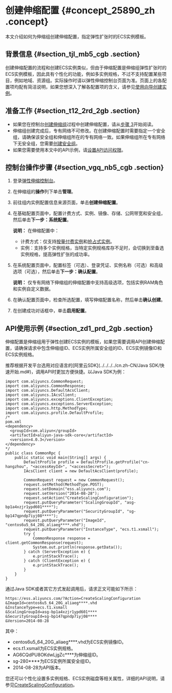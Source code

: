 # 创建伸缩配置 {#concept_25890_zh .concept}

本文介绍如何为伸缩组创建伸缩配置，指定弹性扩张时的ECS实例模板。

## 背景信息 {#section_tjl_mb5_cgb .section}

创建伸缩配置的流程和创建ECS实例类似，但由于伸缩配置是伸缩组弹性扩张时的ECS实例模板，因此具有个性化的功能，例如多实例规格，不过不支持配置某些项目，例如地域、资源组。实际操作时请以弹性伸缩控制台页面为准。页面上的各配置项均配有简洁说明，如果您想深入了解各配置项的含义，请参见[使用向导创建实例](../../../../cn.zh-CN/实例/创建实例/使用向导创建实例.md#)。

## 准备工作 {#section_t12_2rd_2gb .section}

-   如果您在控制台[创建伸缩组](cn.zh-CN/用户指南/实现自动伸缩/使用自定义伸缩配置创建伸缩组.md#)过程中创建伸缩配置，请从[步骤 3](cn.zh-CN/用户指南/管理伸缩组的实例模板配置/创建伸缩配置.md#image_d53_ttn_qfb)开始阅读。
-   伸缩组创建完成后，专有网络不可修改。在创建伸缩配置时需要指定一个安全组，请确保该安全组和伸缩组所在的专有网络一致。如果伸缩组所在专有网络下无安全组，您需要[创建安全组](../../../../cn.zh-CN/安全/安全组/创建安全组.md#)。
-   如果您需要使用本文中的API示例，请[设置API访问权限](../../../../cn.zh-CN/通用参考/创建AccessKey.md#)。

## 控制台操作步骤 {#section_vgq_nb5_cgb .section}

1.  登录[弹性伸缩控制台](https://essnew.console.aliyun.com)。
2.  在伸缩组的**操作**列下单击**管理**。
3.  前往组内实例配置信息来源页面，单击**创建伸缩配置**。
4.  在基础配置页面中，配置计费方式、实例、镜像、存储、公网带宽和安全组，然后单击**下一步：系统配置**。

    **说明：** 在伸缩配置中：

    -   计费方式：仅支持[按量付费实例](../../../../cn.zh-CN/产品定价/按量付费.md#)和[抢占式实例](../../../../cn.zh-CN/实例/选择实例购买方式/抢占式实例/什么是抢占式实例.md#)。
    -   实例：支持多个实例规格，当特定实例规格库存不足时，会切换到至备选实例规格，提高弹性扩张的成功率。
5.  在系统配置页面中，配置标签（可选）、登录凭证、实例名称（可选）和高级选项（可选），然后单击**下一步：确认配置**。

    **说明：** 仅专有网络下伸缩组的伸缩配置中支持高级选项，包括实例RAM角色和实例自定义数据。

6.  在确认配置页面中，检查所选配置，填写伸缩配置名称，然后单击**确认创建**。
7.  在创建成功对话框中，单击**启用配置**。

## API使用示例 {#section_zd1_prd_2gb .section}

伸缩配置是伸缩组用于弹性创建ECS实例的模板，如果您需要调用API创建伸缩配置，请确保请求中包含伸缩组ID、ECS实例所属安全组的ID、ECS实例镜像ID和ECS实例规格。

推荐根据开发平台选用对应语言的[阿里云SDK](../../../../cn.zh-CN/Java SDK/快速开始.md#)，调用API时更加方便快捷。以Java SDK为例：

``` {#codeblock_2mg_f53_d8h}
import com.aliyuncs.CommonRequest;
import com.aliyuncs.CommonResponse;
import com.aliyuncs.DefaultAcsClient;
import com.aliyuncs.IAcsClient;
import com.aliyuncs.exceptions.ClientException;
import com.aliyuncs.exceptions.ServerException;
import com.aliyuncs.http.MethodType;
import com.aliyuncs.profile.DefaultProfile;
/*
pom.xml
<dependency>
  <groupId>com.aliyun</groupId>
  <artifactId>aliyun-java-sdk-core</artifactId>
  <version>4.0.3</version>
</dependency>
*/
public class CommonRpc {
    public static void main(String[] args) {
        DefaultProfile profile = DefaultProfile.getProfile("cn-hangzhou", "<accessKeyId>", "<accessSecret>");
        IAcsClient client = new DefaultAcsClient(profile);

        CommonRequest request = new CommonRequest();
        request.setMethod(MethodType.POST);
        request.setDomain("ess.aliyuncs.com");
        request.setVersion("2014-08-28");
        request.setAction("CreateScalingConfiguration");
        request.putQueryParameter("ScalingGroupId", "asg-bp1a4xzjr1ypd601****");
        request.putQueryParameter("SecurityGroupId", "sg-bp147qpndp7iyj08****");
        request.putQueryParameter("ImageId", "centos6u5_64_20G_aliaeg****.vhd");
        request.putQueryParameter("InstanceType", "ecs.t1.xsmall");
        try {
            CommonResponse response = client.getCommonResponse(request);
            System.out.println(response.getData());
        } catch (ServerException e) {
            e.printStackTrace();
        } catch (ClientException e) {
            e.printStackTrace();
        }
    }
}
```

通过Java SDK或者其它方式发起调用后，请求正文可能如下所示：

``` {#codeblock_d31_a1r_kcw}
https://ess.aliyuncs.com/?Action=CreateScalingConfiguration
&ImageId=centos6u5_64_20G_aliaeg****.vhd
&InstanceType=ecs.t1.xsmall
&ScalingGroupId=asg-bp1a4xzjr1ypd601****
&SecurityGroupId=sg-bp147qpndp7iyj08****
&Version=2014-08-28
```

其中：

-   centos6u5\_64\_20G\_aliaeg\*\*\*\*.vhd为ECS实例镜像ID。
-   ecs.t1.xsmall为ECS实例规格。
-   AG6CQdPU8OKdwLjgZc\*\*\*\*为伸缩组ID。
-   sg-280\*\*\*\*为ECS实例所属安全组ID。
-   2014-08-28为API版本。

您还可以个性化设置多实例规格、ECS实例磁盘等相关属性，详细的API说明，请参见[CreateScalingConfiguration](../../../../cn.zh-CN/API参考/伸缩配置/CreateScalingConfiguration.md#)。

